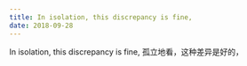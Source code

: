 ```yaml
---
title: In isolation, this discrepancy is fine,
date: 2018-09-28
---
```

In isolation, this discrepancy is fine,
    孤立地看，这种差异是好的，